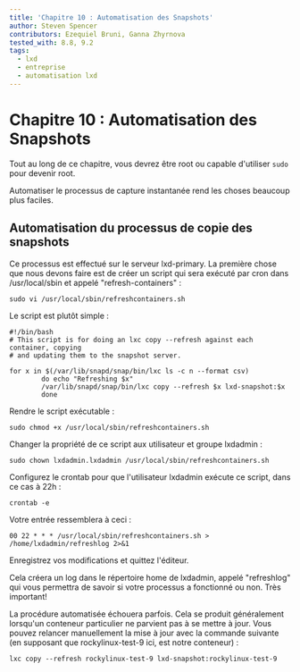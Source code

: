 ```yaml
---
title: 'Chapitre 10 : Automatisation des Snapshots'
author: Steven Spencer
contributors: Ezequiel Bruni, Ganna Zhyrnova
tested_with: 8.8, 9.2
tags:
  - lxd
  - entreprise
  - automatisation lxd
---
```


# Chapitre 10 : Automatisation des Snapshots

Tout au long de ce chapitre, vous devrez être root ou capable d'utiliser `sudo` pour devenir root.

Automatiser le processus de capture instantanée rend les choses beaucoup plus faciles.

## Automatisation du processus de copie des snapshots


Ce processus est effectué sur le serveur lxd-primary. La première chose que nous devons faire est de créer un script qui sera exécuté par cron dans /usr/local/sbin et appelé "refresh-containers" :

```
sudo vi /usr/local/sbin/refreshcontainers.sh
```

Le script est plutôt simple :

```
#!/bin/bash
# This script is for doing an lxc copy --refresh against each container, copying
# and updating them to the snapshot server.

for x in $(/var/lib/snapd/snap/bin/lxc ls -c n --format csv)
        do echo "Refreshing $x"
        /var/lib/snapd/snap/bin/lxc copy --refresh $x lxd-snapshot:$x
        done

```

 Rendre le script exécutable :

```
sudo chmod +x /usr/local/sbin/refreshcontainers.sh
```

Changer la propriété de ce script aux utilisateur et groupe lxdadmin :

```
sudo chown lxdadmin.lxdadmin /usr/local/sbin/refreshcontainers.sh
```

Configurez le crontab pour que l'utilisateur lxdadmin exécute ce script, dans ce cas à 22h :

```
crontab -e
```

Votre entrée ressemblera à ceci :

```
00 22 * * * /usr/local/sbin/refreshcontainers.sh > /home/lxdadmin/refreshlog 2>&1
```

Enregistrez vos modifications et quittez l'éditeur.

Cela créera un log dans le répertoire home de lxdadmin, appelé "refreshlog" qui vous permettra de savoir si votre processus a fonctionné ou non. Très important!

La procédure automatisée échouera parfois. Cela se produit généralement lorsqu'un conteneur particulier ne parvient pas à se mettre à jour. Vous pouvez relancer manuellement la mise à jour avec la commande suivante (en supposant que rockylinux-test-9 ici, est notre conteneur) :

```
lxc copy --refresh rockylinux-test-9 lxd-snapshot:rockylinux-test-9
```
